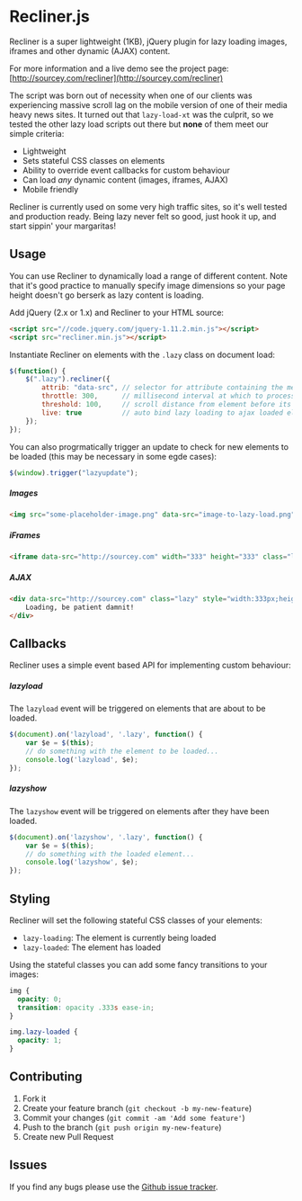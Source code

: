 # Recliner.js
   
Recliner is a super lightweight (1KB), jQuery plugin for lazy loading images, iframes and other dynamic (AJAX) content.

For more information and a live demo see the project page: [http://sourcey.com/recliner](http://sourcey.com/recliner)

The script was born out of necessity when one of our clients was experiencing massive scroll lag on the mobile version of one of their media heavy news sites. It turned out that `lazy-load-xt` was the culprit, so we tested the other lazy load scripts out there but **none** of them meet our simple criteria:

* Lightweight
* Sets stateful CSS classes on elements
* Ability to override event callbacks for custom behaviour
* Can load *any* dynamic content (images, iframes, AJAX) 
* Mobile friendly

Recliner is currently used on some very high traffic sites, so it's well tested and production ready. Being lazy never felt so good, just hook it up, and start sippin' your margaritas!

## Usage

You can use Recliner to dynamically load a range of different content. Note that it's good practice to manually specify image dimensions so your page height doesn't go berserk as lazy content is loading.

Add jQuery (2.x or 1.x) and Recliner to your HTML source:

``` html
<script src="//code.jquery.com/jquery-1.11.2.min.js"></script>
<script src="recliner.min.js"></script>
```

Instantiate Recliner on elements with the `.lazy` class on document load:

``` javascript
$(function() {
    $(".lazy").recliner({
        attrib: "data-src", // selector for attribute containing the media src
        throttle: 300,      // millisecond interval at which to process events
        threshold: 100,     // scroll distance from element before its loaded
        live: true          // auto bind lazy loading to ajax loaded elements
    });
});
```

You can also progrmatically trigger an update to check for new elements to be loaded (this may be necessary in some egde cases):

``` javascript
$(window).trigger("lazyupdate");
```

##### Images

``` html
<img src="some-placeholder-image.png" data-src="image-to-lazy-load.png" class="lazy" width="333" height="333" /> 
```

##### iFrames

``` html
<iframe data-src="http://sourcey.com" width="333" height="333" class="lazy" frameborder="0" vspace="0" hspace="0"></iframe>
```

##### AJAX

``` html
<div data-src="http://sourcey.com" class="lazy" style="width:333px;height:333px">
    Loading, be patient damnit!
</div>
```

## Callbacks

Recliner uses a simple event based API for implementing custom behaviour:

##### lazyload

The `lazyload` event will be triggered on elements that are about to be loaded.

``` javascript
$(document).on('lazyload', '.lazy', function() {
    var $e = $(this);
    // do something with the element to be loaded...
    console.log('lazyload', $e);
});
```
    
##### lazyshow

The `lazyshow` event will be triggered on elements after they have been loaded.
    
``` javascript
$(document).on('lazyshow', '.lazy', function() {
    var $e = $(this);
    // do something with the loaded element...
    console.log('lazyshow', $e);
});
```

## Styling

Recliner will set the following stateful CSS classes of your elements:

* `lazy-loading`: The element is currently being loaded
* `lazy-loaded`: The element has loaded

Using the stateful classes you can add some fancy transitions to your images:

``` css
img {
  opacity: 0;
  transition: opacity .333s ease-in;
}

img.lazy-loaded {
  opacity: 1;
} 
```

## Contributing

1. Fork it
2. Create your feature branch (`git checkout -b my-new-feature`)
3. Commit your changes (`git commit -am 'Add some feature'`)
4. Push to the branch (`git push origin my-new-feature`)
5. Create new Pull Request

## Issues

If you find any bugs please use the [Github issue tracker](https://github.com/sourcey/recliner/issues).

